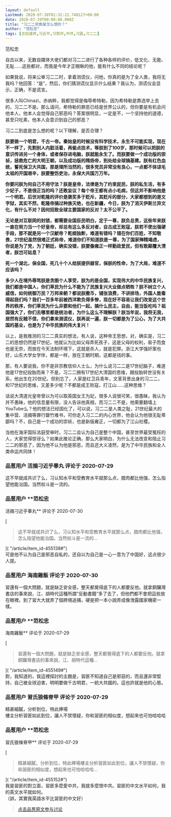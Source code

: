```yaml
---
layout: default
Lastmod: 2020-07-30T01:32:22.748127+00:00
date: 2020-07-29T00:00:00.000Z
title: "习二二究竟是怎么想的？"
author: "范松忠"
tags: [总加速师,习近平,习禁评,中共,习匪,习二二]
---
```


范松忠  

  
自古以来，无数自媒体大佬们都对习二二进行了各种各样的评价，低文化、无能、无耻……这些都对，而我是今年才正眼瞅的他，能有什么不同的结论呢？  
  
如果我说，将来公审习二二时，拿着测谎仪，问他，你真的是为了全人类，我将无我吗？他回答：“是”，然后，你们猜测谎仪显示什么结果？我认为，测谎仪会显示，正确，不是谎言。  
  
很多人叫Chinazi，赤纳粹，我都觉得是侮辱希特勒，因为希特勒是靠选举上去的，习二二不是。那么请问，希特勒的罪恶已经是世界公认的，但你要是有机会问他本人，他本人会觉得自己邪恶吗？答案很明显，一定是不，一个坚持他的道德，甚至只吃素，他本人会意识到自己的邪恶？  
  
习二二到底是怎么想的呢？以下理解，是否合理？  
  
**朕要做一个明君，千古一帝。秦始皇的时候没有科学技术，永生不可能实现，现在不一样了，先割别人内脏活着，再偷点技术，等朕到了100岁，那时候可以把朕的意识传进另一个身体，或者保存进电脑，朕就能永生了。而朕要做一个成功版的崇祯，拯救危亡的大明王朝，以及成功版的隋炀帝，到处给全球搞基建。朕有红色血统，誓死保卫大共国，那是理所当然的，很多党员非常没有良心，一点都不体谅毛太祖的开国艰辛，朕要整饬吏治，永保大共国万万年。**  
  
**你要问朕为何自己不用守法？朕是皇帝，法律是为了约束屁民，朕的私生活，有多少妃子，不是很正当的吗？还敢妄议？每个帝王都有点小毛病，但这并不影响他是一个明君。后世对乾隆的评价是褒奖多于贬斥，其贬斥的部分，大家都想到的是文字狱，其实不然，乾隆帝搞过种族灭绝，也在新疆，今日，朕为了消灭伊斯兰异文化，有什么不对？因何招致全球主要国家的反对？太不公平了。**  
  
**无论是对互联网的封锁，都需要全国臣民明白，定于一尊，朕负总责，这些年来朕一直在努力当一个好皇帝，却总有这么多反对者，自古成王败寇，朕若不使出强硬手段，那不就是另一个汉献帝？乾纲独断，难道有错吗？错在你们百姓，不知敬畏，21世纪虽然很难正式称帝，难道你们不知道朕是一尊，为了国家殚精竭虑，你说是为了党，为了朝廷，确实没错，朕要像雍正一样勤政爱民，但有敢颠覆大清者，朕岂可姑息？**  
  
**死一个湖北，保全国，死几十个人给朕提供器官，保朕的性命，为了大局，难道不应该吗？**  
  
**多少人在境外辱骂朕是贪图个人享受，朕为的是全国，实现伟大的中华民族复兴，我们都是中国人，你们草民为什么不能为了民族复兴大业做点牺牲？朕不树立个人威信，如何统御万民？万邦来朝？都说朕撒币，铺张浪费，不讲排场，外国人能看得起我们吗？我们一百多年前被西洋欺负得多惨，现在好不容易让我们改变这个世界的秩序，你们草民为什么非要和他们一起，搞什么民主，自由，能当饭吃吗？祖国强大了，你们去哪里都是统治者，为什么这么不理解朕？朕当年说，我将无我，居然有反贼不信，你们拿来测谎仪，朕再说一遍，朕一切都是为了公心，为了大共国的基业，也是为了中华民族的伟大复兴！**  
  
以上，是我推测的习二二真实的想法，有人说，这种帝王思想，对，确实是，习二二的思想仍然是17世纪，他就认为比如父母弄死孩子，这是父母的权利，易子而食也是无奈，而放在今天法制环境下，这就是杀人，就是犯罪。浙江大学强奸案也好，山东大学女学伴，都是一样，放在王朝时期，这都是钱的事。  
  
那，有人要说我，你不是非宗教信仰人士么，为什么说习二二是17世纪脑子，难道他是17世纪投胎而来？不是，习二二拥有17世纪大清国的思维，跟投胎转世没有关系，他出生在20世纪，但别忘了，人家是红卫兵青年，文革背景出身的习二二，和17世纪的思维，又差多少呢？不都是成王败寇，打江山……这种思维？  
  
话说大清道光皇帝曾以为可以取英国女王为妃，很多人说很可笑，很愚昧，我认为并不愚昧，他的信息量有限，没人告诉他真相，而习二二不是，他需要翻墙上YouTube么？他的想法已经固化了，可以说，习二二是人类之耻，21世纪最大的集中营、活摘等罪行罄竹难书，可你走入习二二的内心世界，他会认为他很无耻卑鄙吗？不，自己是一个成功的崇祯，也是新版雍正，一切都为了江山社稷。  
  
当他在海牙国际法庭受审时，习二二会认为自己是整个中国，甚至世界最受冤枉的人，大家觉得惊讶么？如果此推论正确，那么大家明白，为什么无法改变和阻止习二二的邪恶了，因为他不认为他是邪恶，而且还大义凌然，是为了中华民族和全人类命运共同体！

            
### 品葱用户 **活摘刁近乎睾丸** 评论于 2020-07-29
        
这不早就成共识了么，习认知水平和受教育水平就那么点，腊肉都比他强，怎么指望他能治国。当然权斗是一流的。
        


            
### 品葱用户 **范松忠 
活摘刁近乎睾丸** 评论于 2020-07-30
        
[

> 这不早就成共识了么，习认知水平和受教育水平就那么点，腊肉都比他强，怎么指望他能治国。当然权斗是一流的...

]( "/article/item_id-455138#")  
可是他不认为自己是邪恶自私的，还自以为自己是一心一意为了中国好，这点很少人提。
        


            
### 品葱用户 **海南雞飯** 评论于 2020-07-30
        
習還有一個大問題，就是缺乏安全感，整天都覺得底下的人都要反他。就拿銅鑼灣書店的事來說，江、胡時代這種所謂“反動書籍”多了去了，但他們都不會把這些放在眼裡。到了習大大就弄了個跨境追捕，硬是把一本小說弄成像洩露國家機密一樣。
        


            
### 品葱用户 **范松忠 
海南雞飯** 评论于 2020-07-29
        
[

> 習還有一個大問題，就是缺乏安全感，整天都覺得底下的人都要反他。就拿銅鑼灣書店的事來說，江、胡時代這種...

]( "/article/item_id-455149#")  
對，我知道的，我這裡探討的主題是，習匪不知道自己是邪惡的，而且還非常堅持，自己被全球迫害，明明要做千古明君，一統大共國的。這也許就是他的心態。
        


            
### 品葱用户 **習氏狼條脊甲** 评论于 2020-07-29
        
精甚細膩，分析到位，特此捧場  
樓主分析習匪如此到位，讓人不禁懷疑，你和習匪的相似度，想起來也可怕哈哈哈
        


            
### 品葱用户 **范松忠 
習氏狼條脊甲** 评论于 2020-07-29
        
[

> 精甚細膩，分析到位，特此捧場樓主分析習匪如此到位，讓人不禁懷疑，你和習匪的相似度，想起來也可怕哈哈哈...

]( "/article/item_id-455152#")  
我是習匪的對立面，習匪多麼愛中共，我就多麼恨中共。習匪的中文水平如何，我的英文水平就如何。  
（誤，其實我英語水平比習匪的中文好）
        






> [点击品葱原文参与讨论](https://pincong.rocks/article/22275)

